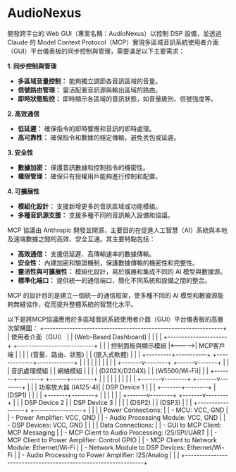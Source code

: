 # AudioNexus

開發跨平台的 Web GUI（專案名稱：AudioNexus）以控制 DSP 設備，並透過 Claude 的 Model Context Protocol（MCP）實現多區域音訊系統使用者介面（GUI）平台儀表板的同步控制與管理，需要滿足以下主要需求：

**1. 同步控制與管理**

- **多區域音量控制：** 能夠獨立調節各音訊區域的音量。
- **信號路由管理：** 靈活配置音訊源與輸出區域的路由。
- **即時狀態監控：** 即時顯示各區域的音訊狀態，如音量級別、信號強度等。

**2. 高效通信**

- **低延遲：** 確保指令的即時響應和音訊的即時處理。
- **高可靠性：** 確保指令和數據的穩定傳輸，避免丟包或延遲。

**3. 安全性**

- **數據加密：** 保護音訊數據和控制指令的機密性。
- **權限管理：** 確保只有授權用戶能夠進行控制和配置。

**4. 可擴展性**

- **模組化設計：** 支援新增更多的音訊區域或功能模組。
- **多種音訊源支援：** 支援多種不同的音訊輸入設備和協議。

MCP 協議由 Anthropic 開發並開源，主要目的在促進人工智慧（AI）系統與本地及遠端數據之間的高效、安全互通。其主要特點包括：

- **高效通信：** 支援低延遲、高傳輸速率的數據傳輸。
- **安全性：** 內建加密和驗證機制，保護數據傳輸的機密性和完整性。
- **靈活性與可擴展性：** 模組化設計，易於擴展和集成不同的 AI 模型與數據源。
- **標準化端口：** 提供統一的通信端口，簡化不同系統和設備之間的整合。

MCP 的設計目的是建立一個統一的通信框架，使多種不同的 AI 模型和數據源能夠無縫協作，從而提升整體系統的智慧化水平。 

 
以下是將MCP協議應用於多區域音訊系統使用者介面（GUI）平台儀表板的高層次架構圖：
+---------------------------------------------------------------+
|                        使用者介面（GUI）                       |
|                          (Web-Based Dashboard)                 |
|                                                               |
| +---------------------+       +---------------------------+  |
| |  控制面板與顯示模組  |<----->|         MCP客戶端        |  |
| |  (音量、路由、狀態)   |       |  (嵌入式軟體)            |  |
| +---------+-----------+       +-------------+-------------+  |
|           |                               |                |
|           |                               |                |
|   +-------v--------+               +------v-------+        |
|   |  音訊處理模組    |               |  網絡模組     |        |
|   |  (D202X/D204X)  |               |  (W5500/Wi-Fi)|        |
|   +-------+--------+               +------+--------+        |
|           |                               |                |
|           |                               |                |
|   +-------v--------+              +-------v--------+       |
|   | 功率放大器 (IA125-4)|          | DSP Device 1    |       |
|   +-------+--------+              |  (DSP1)         |       |
|           |                       +-------+--------+       |
|           |                               |                |
|   +-------v--------+              +-------v--------+       |
|   | DSP Device 2    |              | DSP Device 3    |       |
|   |  (DSP2)          |              |  (DSP3)          |       |
|   +-----------------+              +-----------------+       |
|                                                               |
| Power Connections:                                           |
| - MCU: VCC, GND                                              |
| - Power Amplifier: VCC, GND                                  |
| - Audio Processing Module: VCC, GND                         |
| - DSP Devices: VCC, GND                                       |
|                                                               |
| Data Connections:                                            |
| - GUI to MCP Client: MCP Messaging                            |
| - MCP Client to Audio Processing: I2S/SPI/UART                |
| - MCP Client to Power Amplifier: Control GPIO                  |
| - MCP Client to Network Module: Ethernet/Wi-Fi                 |
| - Network Module to DSP Devices: Ethernet/Wi-Fi                 |
| - Audio Processing to Power Amplifier: I2S/Analog              |
|                                                               |
+---------------------------------------------------------------+

